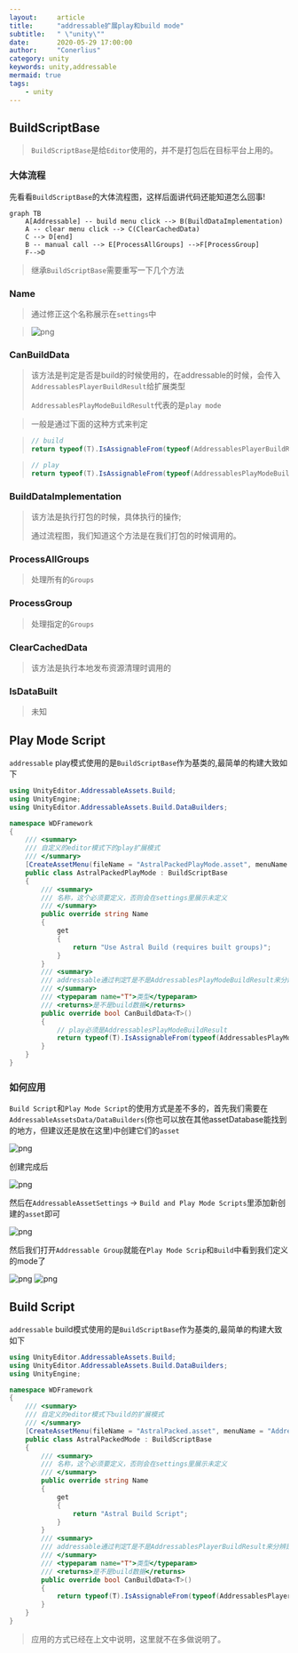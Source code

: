 ```yaml
---
layout:     article
title:      "addressable扩展play和build mode"
subtitle:   " \"unity\""
date:       2020-05-29 17:00:00
author:     "Conerlius"
category: unity
keywords: unity,addressable
mermaid: true
tags:
    - unity
---
```


## BuildScriptBase

> `BuildScriptBase`是给`Editor`使用的，并不是打包后在目标平台上用的。

### 大体流程

先看看`BuildScriptBase`的大体流程图，这样后面讲代码还能知道怎么回事!

```mermaid
graph TB
	A[Addressable] -- build menu click --> B(BuildDataImplementation)
    A -- clear menu click --> C(ClearCachedData)
    C --> D[end]
	B -- manual call --> E[ProcessAllGroups] -->F[ProcessGroup]
	F-->D
```

> 继承`BuildScriptBase`需要重写一下几个方法

### Name

> 通过修正这个名称展示在`settings`中

> ![png](/images/Unity/addressable/6.png)

### CanBuildData

> 该方法是判定是否是build的时候使用的，在addressable的时候，会传入`AddressablesPlayerBuildResult`给扩展类型
>
> `AddressablesPlayModeBuildResult`代表的是`play mode`

> 一般是通过下面的这种方式来判定

> ```c#
> // build
> return typeof(T).IsAssignableFrom(typeof(AddressablesPlayerBuildResult));
> ```

> ```c#
> // play
> return typeof(T).IsAssignableFrom(typeof(AddressablesPlayModeBuildResult));
> ```

### BuildDataImplementation

> 该方法是执行打包的时候，具体执行的操作;
> 
> 通过流程图，我们知道这个方法是在我们打包的时候调用的。

### ProcessAllGroups

> 处理所有的`Groups`

### ProcessGroup

> 处理指定的`Groups`

### ClearCachedData

> 该方法是执行本地发布资源清理时调用的

### IsDataBuilt

> 未知


## Play Mode Script

`addressable` play模式使用的是`BuildScriptBase`作为基类的,最简单的构建大致如下

```c#
using UnityEditor.AddressableAssets.Build;
using UnityEngine;
using UnityEditor.AddressableAssets.Build.DataBuilders;

namespace WDFramework
{
	/// <summary>
	/// 自定义的editor模式下的play扩展模式
	/// </summary>
	[CreateAssetMenu(fileName = "AstralPackedPlayMode.asset", menuName = "Addressables/Content Builders/Use Astral Build (requires built groups)")]
	public class AstralPackedPlayMode : BuildScriptBase
	{
		/// <summary>
		/// 名称，这个必须要定义，否则会在settings里展示未定义
		/// </summary>
		public override string Name
		{
			get
			{
				return "Use Astral Build (requires built groups)";
			}
		}
		/// <summary>
		/// addressable通过判定T是不是AddressablesPlayModeBuildResult来分辨是play还是build
		/// </summary>
		/// <typeparam name="T">类型</typeparam>
		/// <returns>是不是build数据</returns>
		public override bool CanBuildData<T>()
		{
			// play必须是AddressablesPlayModeBuildResult
			return typeof(T).IsAssignableFrom(typeof(AddressablesPlayModeBuildResult));
		}
	}
}
```

### 如何应用

`Build Script`和`Play Mode Script`的使用方式是差不多的，首先我们需要在`AddressableAssetsData/DataBuilders`(你也可以放在其他assetDatabase能找到的地方，但建议还是放在这里)中创建它们的`asset`

![png](/images/Unity/addressable/4.png)

创建完成后

![png](/images/Unity/addressable/5.png)

然后在`AddressableAssetSettings` -> `Build and Play Mode Scripts`里添加新创建的`asset`即可

![png](/images/Unity/addressable/6.png)

然后我们打开`Addressable Group`就能在`Play Mode Scrip`和`Build`中看到我们定义的mode了

![png](/images/Unity/addressable/7.png)
![png](/images/Unity/addressable/8.png)


## Build Script

`addressable` build模式使用的是`BuildScriptBase`作为基类的,最简单的构建大致如下

```c#
using UnityEditor.AddressableAssets.Build;
using UnityEditor.AddressableAssets.Build.DataBuilders;
using UnityEngine;

namespace WDFramework
{
	/// <summary>
	/// 自定义的editor模式下build的扩展模式
	/// </summary>
	[CreateAssetMenu(fileName = "AstralPacked.asset", menuName = "Addressables/Content Builders/Astral Build Script")]
	public class AstralPackedMode : BuildScriptBase
	{
		/// <summary>
		/// 名称，这个必须要定义，否则会在settings里展示未定义
		/// </summary>
		public override string Name
		{
			get
			{
				return "Astral Build Script";
			}
		}
		/// <summary>
		/// addressable通过判定T是不是AddressablesPlayerBuildResult来分辨是play还是build
		/// </summary>
		/// <typeparam name="T">类型</typeparam>
		/// <returns>是不是build数据</returns>
		public override bool CanBuildData<T>()
		{
			return typeof(T).IsAssignableFrom(typeof(AddressablesPlayerBuildResult));
		}
	}
}
```

> 应用的方式已经在上文中说明，这里就不在多做说明了。